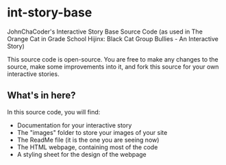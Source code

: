 # int-story-base
JohnChaCoder's Interactive Story Base Source Code (as used in The Orange Cat in Grade School Hijinx: Black Cat Group Bullies - An Interactive Story)

This source code is open-source. You are free to make any changes to the source, make some improvements into it, and fork this source for your own interactive stories.

## What's in here?
In this source code, you will find:
* Documentation for your interactive story
* The "images" folder to store your images of your site
* The ReadMe file (it is the one you are seeing now)
* The HTML webpage, containing most of the code
* A styling sheet for the design of the webpage